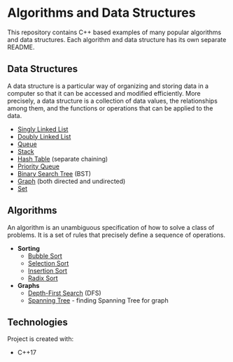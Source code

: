 # Algorithms and Data Structures
This repository contains C++ based examples of many popular algorithms and data structures. Each algorithm and data structure has its own separate README.

## Data Structures
A data structure is a particular way of organizing and storing data in a computer so that it can be accessed and modified efficiently. More precisely, a data structure is a collection of data values, the relationships among them, and the functions or operations that can be applied to the data.

* [Singly Linked List](Singly%20Linked%20List/)
* [Doubly Linked List](Doubly%20Linked%20List/)
* [Queue](Queue/)
* [Stack](Stack/)
* [Hash Table](Dictionary/) (separate chaining)
* [Priority Queue](Binary%20Heap/)
* [Binary Search Tree](Binary%20Search%20Tree/) (BST)
* [Graph](Graph/) (both directed and undirected)
* [Set](Set/)

## Algorithms
An algorithm is an unambiguous specification of how to solve a class of problems. It is a set of rules that precisely define a sequence of operations.

* **Sorting**
  * [Bubble Sort](Sorting%20Algorithms/)
  * [Selection Sort](Sorting%20Algorithms/)
  * [Insertion Sort](Sorting%20Algorithms/)
  * [Radix Sort](Queue/)
* **Graphs**
  * [Depth-First Search](DFS/) (DFS)
  * [Spanning Tree](SpanningTree) - finding Spanning Tree for graph
  
## Technologies
Project is created with:
* C++17
